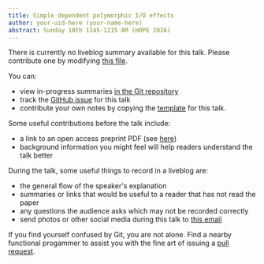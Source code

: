 ```yaml
---
title: Simple dependent polymorphic I/O effects
author: your-uid-here (your-name-here)
abstract: Sunday 18th 1145-1215 AM (HOPE 2016)
---
```


There is currently no liveblog summary available for this talk. Please contribute one by modifying [this file](https://github.com/ocamllabs/icfp2016-blog/blob/master/HOPE/simple-dependent-polymorphic-i.md).

You can:
* view in-progress summaries [in the Git repository](https://github.com/ocamllabs/icfp2016-blog/tree/master/HOPE/simple-dependent-polymorphic-i/)
* track the [GitHub issue](https://github.com/ocamllabs/icfp2016-blog/issues/21) for this talk
* contribute your own notes by copying the [template](simple-dependent-polymorphic-i/template.md) for this talk.

Some useful contributions before the talk include:
* a link to an open access preprint PDF (see [here](https://github.com/gasche/icfp2016-papers))
* background information you might feel will help readers understand the talk better

During the talk, some useful things to record in a liveblog are:
* the general flow of the speaker's explanation
* summaries or links that would be useful to a reader that has not read the paper
* any questions the audience asks which may not be recorded correctly
* send photos or other social media during this talk to [this email](mailto:icfp16.photos@gmail.com?subject=HOPE:simple-dependent-polymorphic-i)

If you find yourself confused by Git, you are not alone. Find a nearby functional progammer
to assist you with the fine art of issuing a [pull request](https://help.github.com/articles/about-pull-requests/).

